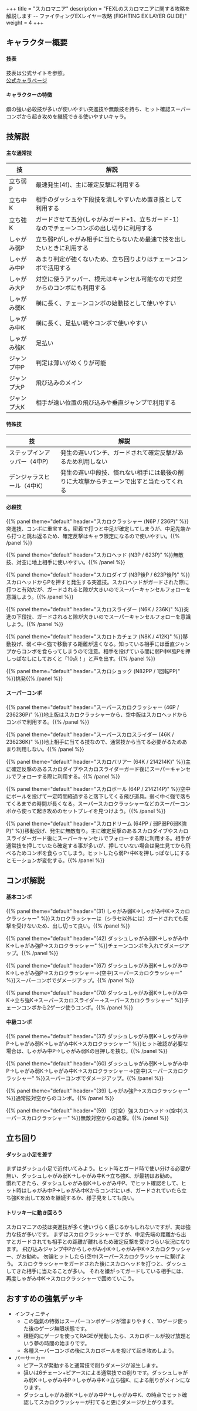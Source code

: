 +++
title = "スカロマニア"
description = "FEXLのスカロマニアに関する攻略を解説します -- ファイティングEXレイヤー攻略 (FIGHTING EX LAYER GUIDE)"
weight = 4
+++

## キャラクター概要

#### 技表

技表は公式サイトを参照。  
[公式キャラページ](http://www.arika.co.jp/product/fexl_hp/jp/chara_jp/fexl_jp_chara04.html)

#### キャラクターの特徴

癖の強い必殺技が多いが使いやすい突進技や無敵技を持ち、ヒット確認スーパーコンボから起き攻めを継続できる使いやすいキャラ。

## 技解説

#### 主な通常技

|技 |解説|
|---|----|
|立ち弱P|最速発生(4f)、主に確定反撃に利用する|
|立ち中K|相手のダッシュや下段技を潰しやすいため置き技として利用する|
|立ち強K|ガードさせて五分(しゃがみガード+1、立ちガード-1）なのでチェーンコンボの出し切りに利用する|
|しゃがみ弱P|立ち弱Pがしゃがみ相手に当たらないため最速で技を出したいときに利用する|
|しゃがみ中P|あまり判定が強くないため、立ち回りよりはチェーンコンボで活用する|
|しゃがみ大P|対空に使うアッパー、根元はキャンセル可能なので対空からのコンボにも利用する|
|しゃがみ弱K|横に長く、チェーンコンボの始動技として使いやすい|
|しゃがみ中K|横に長く、足払い戦やコンボで使いやすい|
|しゃがみ強K|足払い|
|ジャンプ中P|判定は薄いがめくりが可能|
|ジャンプ大P|飛び込みのメイン|
|ジャンプ大K|相手が遠い位置の飛び込みや垂直ジャンプで利用する|

#### 特殊技

|技 |解説|
|---|----|
|ステップインアッパー（4中P）|発生の遅いパンチ、ガードされて確定反撃があるため利用しない|
|デンジャラスヒール（4中K）|発生の遅い中段技、慣れない相手には最後の削りに大攻撃からチェーンで出すと当たってくれる|

#### 必殺技

{{% panel theme="default" header="スカロクラッシャー (N6P / 236P)" %}}突進技、コンボに重宝する。密着で打つと中足が確定してしまうが、中足先端から打つと跳ね返るため、確定反撃はキャラ限定になるので使いやすい。{{% /panel %}}

{{% panel theme="default" header="スカロヘッド (N3P / 623P)" %}}無敵技、対空に地上相手に使いやすい。{{% /panel %}}

{{% panel theme="default" header="スカロダイブ (N3P後P / 623P後P)" %}}スカロヘッドからPを押すと発生する突進技。スカロヘッドがガードされた際に打つと有効だが、ガードされると隙が大きいのでスーパーキャンセルフォローを意識しよう。{{% /panel %}}

{{% panel theme="default" header="スカロスライダー (N6K / 236K)" %}}突進の下段技、ガードされると隙が大きいのでスーパーキャンセルフォローを意識しよう。{{% /panel %}}

{{% panel theme="default" header="スカロトカチェフ (N8K / 412K)" %}}移動投げ、弱＜中＜強で移動する距離が遠くなる。知っている相手には垂直ジャンプからコンボを食らってしまうので注意。相手を投げている間に弱P中K強Pを押しっぱなしにしておくと「10点！」と声を出す。{{% /panel %}}

{{% panel theme="default" header="スカロショック (N82PP / 1回転PP)" %}}挑発{{% /panel %}}


#### スーパーコンボ

{{% panel theme="default" header="スーパースカロクラッシャー (46P / 236236P)" %}}地上版はスカロクラッシャーから、空中版はスカロヘッドからコンボで利用する。{{% /panel %}}

{{% panel theme="default" header="スーパースカロスライダー (46K / 236236K)" %}}地上相手に当てる技なので、通常技から当てる必要がるためあまり利用しない。{{% /panel %}}

{{% panel theme="default" header="スカロバリアー (64K / 214214K)" %}}主に確定反撃のあるスカロダイブやスカロスライダーガード後にスーパーキャンセルでフォローする際に利用する。{{% /panel %}}

{{% panel theme="default" header="スカロボール (64P / 214214P)" %}}空中にボールを投げて一定時間経過すると落下してくる飛び道具。弱＜中＜強で落ちてくるまでの時間が長くなる。スーパースカロクラッシャーなどのスーパーコンボから使って起き攻めのセットプレイを見つけよう。{{% /panel %}}

{{% panel theme="default" header="スカロドリーム (64PP / 弱P弱P6弱K強P)" %}}移動投げ、発生に無敵有り。主に確定反撃のあるスカロダイブやスカロスライダーガード後にスーパーキャンセルでフォローする際に利用する。相手が通常技を押していたら確定する事が多いが、押していない場合は発生見てから飛べるためコンボを食らってしまう。ヒットしたら弱P+中Kを押しっぱなしにするとモーションが変化する。{{% /panel %}}


## コンボ解説

#### 基本コンボ

{{% panel theme="default" header="(31) しゃがみ弱K→しゃがみ中K→スカロクラッシャー" %}}スカロクラッシャーは（シラセ以外には）ガードされても反撃を受けないため、出し切って良い。{{% /panel %}}

{{% panel theme="default" header="(42) ダッシュしゃがみ弱K→しゃがみ中K→しゃがみ強P→スカロクラッシャー" %}}チェーンコンボを入れてダメージアップ。{{% /panel %}}

{{% panel theme="default" header="(67) ダッシュしゃがみ弱K→しゃがみ中K→しゃがみ強P→スカロクラッシャー→(空中)スーパースカロクラッシャー" %}}スーパーコンボでダメージアップ。{{% /panel %}}


{{% panel theme="default" header="(70) ダッシュしゃがみ弱K→しゃがみ中K→立ち強K→スーパースカロスライダー→スーパースカロクラッシャー" %}}チェーンコンボから2ゲージ使うコンボ。{{% /panel %}}

#### 中級コンボ

{{% panel theme="default" header="(37) ダッシュしゃがみ弱K→しゃがみ中P→しゃがみ弱K→しゃがみ中K→スカロクラッシャー" %}}ヒット確認が必要な場合は、しゃがみ中P→しゃがみ弱Kの目押しを挟む。{{% /panel %}}

{{% panel theme="default" header="(60) ダッシュしゃがみ弱K→しゃがみ中P→しゃがみ弱K→しゃがみ中K→スカロクラッシャー→(空中)スーパースカロクラッシャー" %}}スーパーコンボでダメージアップ。{{% /panel %}}

{{% panel theme="default" header="(39) しゃがみ強P→スカロクラッシャー" %}}通常技対空からのコンボ。{{% /panel %}}


{{% panel theme="default" header="(59) （対空）強スカロヘッド→(空中)スーパースカロクラッシャー" %}}無敵対空からの追撃。{{% /panel %}}

## 立ち回り
#### ダッシュ小足を差す

まずはダッシュ小足で近付いてみよう。ヒット時とガード時で使い分ける必要が無い、ダッシュしゃがみ弱K→しゃがみ中K→立ち強K、が最初はお勧め。  
慣れてきたら、ダッシュしゃがみ弱K→しゃがみ中P、でヒット確認をして、ヒット時はしゃがみ中P→しゃがみ中Kからコンボにいき、ガードされていたら立ち強Kを出して攻めを継続するか、様子見をしても良い。  

#### トリッキーに動き回ろう

スカロマニアの技は突進技が多く使いづらく感じるかもしれないですが、実は強力な技が多いです。
まずはスカロクラッシャーですが、中足先端の距離から出すとガードされても相手との距離が離れるため確定反撃を受けづらい状況になります。
飛び込みジャンプ中Pからしゃがみ小K→しゃがみ中K→スカロクラッシャー、がお勧め。
勿論ヒットしたら(空中)スーパースカロクラッシャーに繋げよう。
スカロクラッシャーをガードされた後にスカロヘッドを打つと、ダッシュしてきた相手に当たることが多い。
それを嫌がってガードしている相手には、再度しゃがみ中K→スカロクラッシャーで固めていこう。

## おすすめの強氣デッキ

- インフィニティ
    - この強氣の特徴はスーパーコンボゲージが溜まりやすく、10ゲージ使った後のゲージ無限状態です。
    - 積極的にゲージを使ってRAGEが発動したら、スカロボールが投げ放題という夢の時間の始まりです。
    - 各種スーパーコンボの後にスカロボールを投げて起き攻めしよう。
- バーサーカー
    - ピアースが発動すると通常技で削りダメージが派生します。
    - 狙いは6チェーン+ピアースによる通常技での削りです。ダッシュしゃがみ弱K→しゃがみ中P→しゃがみ中K→立ち強K、による削りがメインになります。
    - ダッシュしゃがみ弱K→しゃがみ中P→しゃがみ中K、の時点でヒット確認してスカロクラッシャーが打てると更にダメージが上がります。
